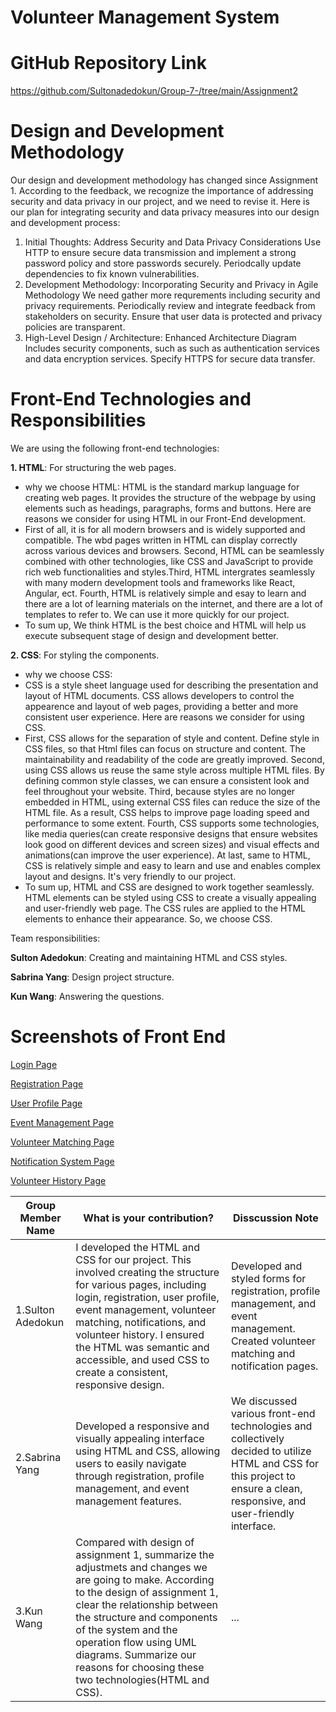# Volunteer Management System

# GitHub Repository Link
https://github.com/Sultonadedokun/Group-7-/tree/main/Assignment2

# Design and Development Methodology
Our design and development methodology has changed since Assignment 1. 
According to the feedback, we recognize the importance of addressing security and data privacy in our project, and we need to revise it. Here is our plan for integrating security and data privacy measures into our design and development process:  
1) Initial Thoughts: Address Security and Data Privacy Considerations
   Use HTTP to ensure secure data transmission and implement a strong password policy and store passwords securely. Periodcally update dependencies to fix known vulnerabilities. 
2) Development Methodology: Incorporating Security and Privacy in Agile Methodology
   We need gather more requrements including security and privacy requirements. Periodically review and integrate feedback from stakeholders on security. Ensure that user data is protected and privacy policies are transparent.
3) High-Level Design / Architecture: Enhanced Architecture Diagram
   Includes security components, such as such as authentication services and data encryption services. Specify HTTPS for secure data transfer.

# Front-End Technologies and Responsibilities
We are using the following front-end technologies:

**1. HTML**: For structuring the web pages.
- why we choose HTML:
  HTML is the standard markup language for creating web pages. It provides the structure of the webpage by using elements such as headings, paragraphs, forms and buttons. Here are reasons we consider for using HTML in our Front-End development.
- First of all, it is for all modern browsers and is widely supported and compatible. The wbd pages written in HTML can display correctly across various devices and browsers. Second, HTML can be seamlessly combined with other technologies, like CSS and JavaScript to provide rich web functionalities and styles.Third, HTML intergrates seamlessly with many modern development tools and frameworks like React, Angular, ect. Fourth, HTML is relatively simple and esay to learn and there are a lot of learning materials on the internet, and there are a lot of templates to refer to. We can use it more quickly for our project.
- To sum up, We think HTML is the best choice and HTML will help us execute subsequent stage of design and development better. 


  
**2. CSS**: For styling the components.
- why we choose CSS:
- CSS is a style sheet language used for describing the presentation and layout of HTML documents. CSS allows developers to control the appearence and layout of web pages, providing a better and more consistent user experience. Here are reasons we consider for using CSS.
- First, CSS allows for the separation of style and content. Define style in CSS files, so that Html files can focus on structure and content. The maintainability and readability of the code are greatly improved. Second, using CSS allows us reuse the same style across multiple HTML files. By defining common style classes, we can ensure a consistent look and feel throughout your website. Third, because styles are no longer embedded in HTML, using external CSS files can reduce the size of the HTML file. As a result, CSS helps to improve page loading speed and performance to some extent. Fourth, CSS supports some technologies, like media queries(can create responsive designs that ensure websites look good on different devices and screen sizes) and visual effects and animations(can improve the user experience). At last, same to HTML, CSS is relatively simple and easy to learn and use and enables complex layout and designs. It's very friendly to our project.
- To sum up, HTML and CSS are designed to work together seamlessly. HTML elements can be styled using CSS to create a visually appealing and user-friendly web page. The CSS rules are applied to the HTML elements to enhance their appearance. So, we choose CSS. 

Team responsibilities:

**Sulton  Adedokun**: Creating and maintaining HTML and CSS styles.

**Sabrina Yang**: Design project structure.

**Kun Wang**: Answering the questions. 


# Screenshots of Front End

[Login Page](screenshots/login_page.png)

[Registration Page](screenshots/registration_page.png)

[User Profile Page](screenshots/user_profile_page.png)

[Event Management Page](screenshots/event_management_page.png)

[Volunteer Matching Page](screenshots/volunteer_matching_page.png)

[Notification System Page](screenshots/notification_system_page.png)

[Volunteer History Page](screenshots/volunteer_history_page.png)

| Group Member Name | What is your contribution? | Disscussion Note |
| --- | --- | --- |
| 1.Sulton  Adedokun |  I developed the HTML and CSS for our project. This involved creating the structure for various pages, including login, registration, user profile, event management, volunteer matching, notifications, and volunteer history. I ensured the HTML was semantic and accessible, and used CSS to create a consistent, responsive design.  | Developed and styled forms for registration, profile management, and event management. Created volunteer matching and notification pages. |
| 2.Sabrina Yang | Developed a responsive and visually appealing interface using HTML and CSS, allowing users to easily navigate through registration, profile management, and event management features. | We discussed various front-end technologies and collectively decided to utilize HTML and CSS for this project to ensure a clean, responsive, and user-friendly interface. |
| 3.Kun Wang | Compared with design of assignment 1, summarize the adjustmets and changes we are going to make. According to the design of assignment 1, clear the relationship between the structure and components of the system and the operation flow using UML diagrams.  Summarize our reasons for choosing these two technologies(HTML and CSS). | ... |
